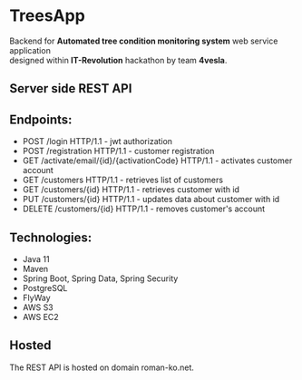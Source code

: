 # TreesApp
Backend for **Automated tree condition monitoring system** web service application <br/>
designed within **IT-Revolution** hackathon by team **4vesla**.

## Server side REST API
## Endpoints:
* POST /login HTTP/1.1 - jwt authorization
* POST /registration HTTP/1.1 - customer registration
* GET /activate/email/{id}/{activationCode} HTTP/1.1 - activates customer account
* GET /customers HTTP/1.1 - retrieves list of customers
* GET /customers/{id} HTTP/1.1 - retrieves customer with id
* PUT /customers/{id} HTTP/1.1 - updates data about customer with id
* DELETE /customers/{id} HTTP/1.1 - removes customer's account

## Technologies:
* Java 11
* Maven
* Spring Boot, Spring Data, Spring Security
* PostgreSQL
* FlyWay
* AWS S3
* AWS EC2

## Hosted
The REST API is hosted on domain roman-ko.net.

